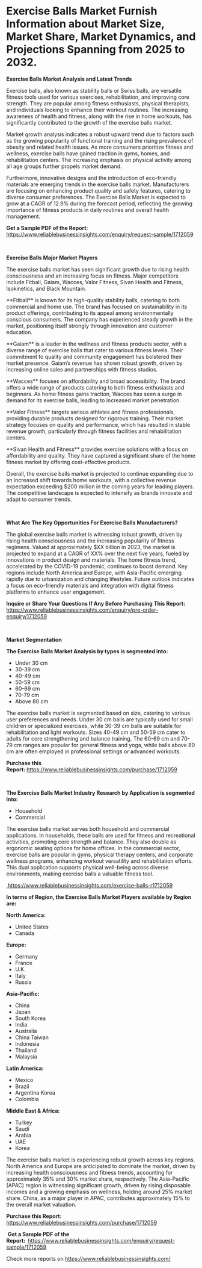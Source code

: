 <p><h1>Exercise Balls Market Furnish Information about Market Size, Market Share, Market Dynamics, and Projections Spanning from 2025 to 2032.</h1></p><p><strong>Exercise Balls Market Analysis and Latest Trends</strong></p>
<p><p>Exercise balls, also known as stability balls or Swiss balls, are versatile fitness tools used for various exercises, rehabilitation, and improving core strength. They are popular among fitness enthusiasts, physical therapists, and individuals looking to enhance their workout routines. The increasing awareness of health and fitness, along with the rise in home workouts, has significantly contributed to the growth of the exercise balls market.</p><p>Market growth analysis indicates a robust upward trend due to factors such as the growing popularity of functional training and the rising prevalence of obesity and related health issues. As more consumers prioritize fitness and wellness, exercise balls have gained traction in gyms, homes, and rehabilitation centers. The increasing emphasis on physical activity among all age groups further propels market demand.</p><p>Furthermore, innovative designs and the introduction of eco-friendly materials are emerging trends in the exercise balls market. Manufacturers are focusing on enhancing product quality and safety features, catering to diverse consumer preferences. The Exercise Balls Market is expected to grow at a CAGR of 12.9% during the forecast period, reflecting the growing importance of fitness products in daily routines and overall health management.</p></p>
<p><strong>Get a Sample PDF of the Report:&nbsp;</strong> <a href="https://www.reliablebusinessinsights.com/enquiry/request-sample/1712059?utm_campaign=100&utm_medium=2&utm_source=Github&utm_content=ia&utm_term=11012025&utm_id=exercise-balls">https://www.reliablebusinessinsights.com/enquiry/request-sample/1712059</a></p>
<p>&nbsp;</p>
<p><strong>Exercise Balls Major Market Players</strong></p>
<p><p>The exercise balls market has seen significant growth due to rising health consciousness and an increasing focus on fitness. Major competitors include Fitball, Gaiam, Wacces, Valor Fitness, Sivan Health and Fitness, Isokinetics, and Black Mountain.</p><p>**Fitball** is known for its high-quality stability balls, catering to both commercial and home use. The brand has focused on sustainability in its product offerings, contributing to its appeal among environmentally conscious consumers. The company has experienced steady growth in the market, positioning itself strongly through innovation and customer education.</p><p>**Gaiam** is a leader in the wellness and fitness products sector, with a diverse range of exercise balls that cater to various fitness levels. Their commitment to quality and community engagement has bolstered their market presence. Gaiam’s revenue has shown robust growth, driven by increasing online sales and partnerships with fitness studios.</p><p>**Wacces** focuses on affordability and broad accessibility. The brand offers a wide range of products catering to both fitness enthusiasts and beginners. As home fitness gains traction, Wacces has seen a surge in demand for its exercise balls, leading to increased market penetration.</p><p>**Valor Fitness** targets serious athletes and fitness professionals, providing durable products designed for rigorous training. Their market strategy focuses on quality and performance, which has resulted in stable revenue growth, particularly through fitness facilities and rehabilitation centers.</p><p>**Sivan Health and Fitness** provides exercise solutions with a focus on affordability and quality. They have captured a significant share of the home fitness market by offering cost-effective products.</p><p>Overall, the exercise balls market is projected to continue expanding due to an increased shift towards home workouts, with a collective revenue expectation exceeding $200 million in the coming years for leading players. The competitive landscape is expected to intensify as brands innovate and adapt to consumer trends.</p></p>
<p>&nbsp;</p>
<p><strong>What Are The Key Opportunities For Exercise Balls Manufacturers?</strong></p>
<p><p>The global exercise balls market is witnessing robust growth, driven by rising health consciousness and the increasing popularity of fitness regimens. Valued at approximately $XX billion in 2023, the market is projected to expand at a CAGR of XX% over the next five years, fueled by innovations in product design and materials. The home fitness trend, accelerated by the COVID-19 pandemic, continues to boost demand. Key regions include North America and Europe, with Asia-Pacific emerging rapidly due to urbanization and changing lifestyles. Future outlook indicates a focus on eco-friendly materials and integration with digital fitness platforms to enhance user engagement.</p></p>
<p><strong>Inquire or Share Your Questions If Any Before Purchasing This Report:</strong> <a href="https://www.reliablebusinessinsights.com/enquiry/pre-order-enquiry/1712059?utm_campaign=100&utm_medium=2&utm_source=Github&utm_content=ia&utm_term=11012025&utm_id=exercise-balls">https://www.reliablebusinessinsights.com/enquiry/pre-order-enquiry/1712059</a></p>
<p>&nbsp;</p>
<p><strong>Market Segmentation</strong></p>
<p><strong>The Exercise Balls Market Analysis by types is segmented into:</strong></p>
<p><ul><li>Under 30 cm</li><li>30-39 cm</li><li>40-49 cm</li><li>50-59 cm</li><li>60-69 cm</li><li>70-79 cm</li><li>Above 80 cm</li></ul></p>
<p><p>The exercise balls market is segmented based on size, catering to various user preferences and needs. Under 30 cm balls are typically used for small children or specialized exercises, while 30-39 cm balls are suitable for rehabilitation and light workouts. Sizes 40-49 cm and 50-59 cm cater to adults for core strengthening and balance training. The 60-69 cm and 70-79 cm ranges are popular for general fitness and yoga, while balls above 80 cm are often employed in professional settings or advanced workouts.</p></p>
<p><strong>Purchase this Report:&nbsp;</strong><a href="https://www.reliablebusinessinsights.com/purchase/1712059?utm_campaign=100&utm_medium=2&utm_source=Github&utm_content=ia&utm_term=11012025&utm_id=exercise-balls">https://www.reliablebusinessinsights.com/purchase/1712059</a></p>
<p>&nbsp;</p>
<p><strong>The Exercise Balls Market Industry Research by Application is segmented into:</strong></p>
<p><ul><li>Household</li><li>Commercial</li></ul></p>
<p><p>The exercise balls market serves both household and commercial applications. In households, these balls are used for fitness and recreational activities, promoting core strength and balance. They also double as ergonomic seating options for home offices. In the commercial sector, exercise balls are popular in gyms, physical therapy centers, and corporate wellness programs, enhancing workout versatility and rehabilitation efforts. This dual application supports physical well-being across diverse environments, making exercise balls a valuable fitness tool.</p></p>
<p><a href="https://www.reliablebusinessinsights.com/exercise-balls-r1712059?utm_campaign=100&utm_medium=2&utm_source=Github&utm_content=ia&utm_term=11012025&utm_id=exercise-balls">&nbsp;https://www.reliablebusinessinsights.com/exercise-balls-r1712059</a></p>
<p><strong>In terms of Region, the Exercise Balls Market Players available by Region are:</strong></p>
<p>
    <p> <strong> North America: </strong>
        <ul>
            <li>United States</li>
            <li>Canada</li>
        </ul>
        </p> 
    <p> <strong> Europe: </strong>
        <ul>
            <li>Germany</li>
            <li>France</li>
            <li>U.K.</li>
            <li>Italy</li>
            <li>Russia</li>
        </ul>
        </p> 
    <p> <strong> Asia-Pacific: </strong>
        <ul>
            <li>China</li>
            <li>Japan</li>
            <li>South Korea</li>
            <li>India</li>
            <li>Australia</li>
            <li>China Taiwan</li>
            <li>Indonesia</li>
            <li>Thailand</li>
            <li>Malaysia</li>
        </ul>
        </p> 
    <p> <strong> Latin America: </strong>
        <ul>
            <li>Mexico</li>
            <li>Brazil</li>
            <li>Argentina Korea</li>
            <li>Colombia</li>
        </ul>
        </p> 
    <p> <strong> Middle East & Africa: </strong>
        <ul>
            <li>Turkey</li>
            <li>Saudi</li>
            <li>Arabia</li>
            <li>UAE</li>
            <li>Korea</li>
        </ul>
    </p>
    </p>
<p><p>The exercise balls market is experiencing robust growth across key regions. North America and Europe are anticipated to dominate the market, driven by increasing health consciousness and fitness trends, accounting for approximately 35% and 30% market share, respectively. The Asia-Pacific (APAC) region is witnessing significant growth, driven by rising disposable incomes and a growing emphasis on wellness, holding around 25% market share. China, as a major player in APAC, contributes approximately 15% to the overall market valuation.</p></p>
<p><strong>Purchase this Report: </strong><a href="https://www.reliablebusinessinsights.com/purchase/1712059?utm_campaign=100&utm_medium=2&utm_source=Github&utm_content=ia&utm_term=11012025&utm_id=exercise-balls">https://www.reliablebusinessinsights.com/purchase/1712059</a></p>
<p>&nbsp;<strong>Get a Sample PDF of the Report:&nbsp;&nbsp;</strong><a href="https://www.reliablebusinessinsights.com/enquiry/request-sample/1712059?utm_campaign=100&utm_medium=2&utm_source=Github&utm_content=ia&utm_term=11012025&utm_id=exercise-balls">https://www.reliablebusinessinsights.com/enquiry/request-sample/1712059</a></p>
<p><strong></strong></p>
<p>Check more reports on <a href="https://www.reliablebusinessinsights.com/?utm_campaign=100&utm_medium=2&utm_source=Github&utm_content=ia&utm_term=11012025&utm_id=exercise-balls">https://www.reliablebusinessinsights.com/</a></p>